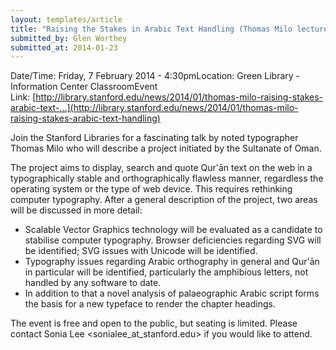 ```yaml
---
layout: templates/article
title: "Raising the Stakes in Arabic Text Handling (Thomas Milo lecture)"
submitted_by: Glen Worthey
submitted_at: 2014-01-23
---
```



Date/Time: Friday, 7 February 2014 - 4:30pmLocation: Green Library - Information Center ClassroomEvent Link: [http://library.stanford.edu/news/2014/01/thomas-milo-raising-stakes-arabic-text-…](http://library.stanford.edu/news/2014/01/thomas-milo-raising-stakes-arabic-text-handling)

Join the Stanford Libraries for a fascinating talk by noted typographer Thomas Milo who will describe a project initiated by the Sultanate of Oman.


The project aims to display, search and quote Qur'ān text on the web in a typographically stable and orthographically flawless manner, regardless the operating system or the type of web device. This requires rethinking computer typography. After a general description of the project, two areas will be discussed in more detail:


* Scalable Vector Graphics technology will be evaluated as a candidate to stabilise computer typography. Browser deficiencies regarding SVG will be identified; SVG issues with Unicode will be identified.
* Typography issues regarding Arabic orthography in general and Qur'ān in particular will be identified, particularly the amphibious letters, not handled by any software to date.
* In addition to that a novel analysis of palaeographic Arabic script forms the basis for a new typeface to render the chapter headings.

The event is free and open to the public, but seating is limited. Please contact Sonia Lee <sonialee\_at\_stanford.edu> if you would like to attend.





